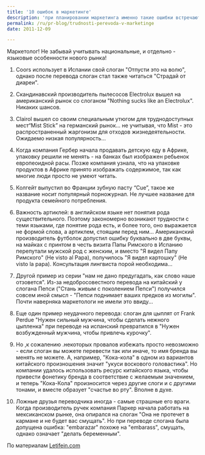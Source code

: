```yaml
---
title: '10 ошибок в маркетинге'
description: 'при планировании маркетинга именно такие ошибки встречаются чаще всего и вызывают в лучшем случае смех, в худшем - падение уважения к бренду. Подобные списки вызывают смех и недоумение - неужели в самом деле можно было запустить такой слоган?'
permalink: /ru/pr-blog/trudnosti-perevoda-v-marketinge
date: 2011-12-09

---
```


Маркетолог! Не забывай учитывать национальные, и отдельно - языковые особенности нового рынка!

1. Coors использует в Испании свой слоган "Отпусти это на волю", однако после перевода слоган стал также читаться "Страдай от диареи".

2. Скандинавский производитель пылесосов Electrolux вышел на американский рынок со слоганом "Nothing sucks like an Electrolux". Никаких шансов.

3. Clairol вышел со своим специальным утюгом для труднодоступных мест“Mist Stick” на германский рынок... не учитывая, что  Mist - это распространенный жаргонизм для отходов жизнедеятельности.  Ожидаемо низкая популярность...

4. Когда компания Гербер начала продавать детскую еду в Африке, упаковку решили не менять - на банках был изображен ребьенок европеоидной расы. Позже компания узнала, что на упаковке продуктов в Африке принято изображать содержимое, так как многие люди просто не умеют читать.

5. Колгейт выпустил во Франции зубную пасту  “Cue”, такое же название носит популярный порножурнал. Не лучшее название для продукта семейного потребления.

6. Важность артиклей: в английском языке нет понятия рода существительного. Поэтому закономерно возникают трудности с теми языками, где понятие рода есть, и более того, оно выражается не формой слова, а артиклем, стоящим перед ним...  Американский производитель футболок допустил ошибку буквально в две буквы, на майках с принтом в честь визита Папы Римского в Испанию перепутали мужской род с женским, и вместо "Я видел Папу Римского" (He visto al Papa), получилось "Я видел картошку" (He visto la papa).  Консультация лингвиста порой необходима...

7. Другой пример  из серии "нам не дано предугадать, как слово наше отзовется". Из-за недобросовестного перевода на китайский у слогана Пепси ("Стань живым с поколением Пепси") получился совсем иной смысл - "Пепси поднимает ваших предков из могилы". Почти наверняка маркетологи не имели это ввиду...

8. Еще один пример неудачного перевода: слоган для цыплят от Frank Perdue "Нужен сильный мужчина, чтобы сделать нежного цыпленка" при переводе на испанский превратился в "Нужен возбужденный мужчина, чтобы привлечь курочку".

9. Но ,к сожалению .некоторых провалов избежать просто невозможно - если слоган вы можете перевести так или иначе, то имя бренда вы менять не можете. А, например, "Кока-кола" в одном из вариантов китайского произношения значит "укуси воскового головастика". Но компании удалось использовать ресурс китайского языка, чтобы привести фонетику бренда в соответствие  с желаемым значением, и теперь "Кока-Кола" произносится через другие слоги и с другими тонами, и вместе образует "счастье во рту". Вполне в духе.

10. Ложные друзья переводчика иногда  - самые страшные его враги. Когда производитель ручек компания Паркер начала работать на мексиканском рынке, она опирался на слоган "Она не протечет в кармане и не будет вас смущать". Но при переводе слогана была допущена ошибка: "embarazar" похоже на "embarass", смущать, однако означает "делать беременным".

По материалам <a href="https://www.letlifein.com/articles/marketing-screw-ups/">Letifein.com</a>

